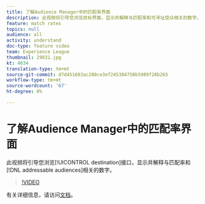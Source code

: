 ```yaml
---
title: 了解Audience Manager中的匹配率界面
description: 此视频将引导您浏览目标界面，显示并解释与匹配率和可寻址受众相关的数字。
feature: match rates
topics: null
audience: all
activity: understand
doc-type: feature video
team: Experience League
thumbnail: 29831.jpg
kt: 4034
translation-type: tm+mt
source-git-commit: d7d451683ac280ce3ef245384758b5989f28b265
workflow-type: tm+mt
source-wordcount: '67'
ht-degree: 0%

---
```



# 了解Audience Manager中的匹配率界面

此视频将引导您浏览[!UICONTROL destination]接口，显示并解释与匹配率和[!DNL addressable audiences]相关的数字。

>[!VIDEO](https://video.tv.adobe.com/v/29831/?quality=12)

有关详细信息，请访问[文档](https://docs.adobe.com/help/en/audience-manager/user-guide/features/addressable-audiences.html)。
